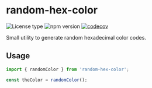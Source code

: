 # random-hex-color

![License type](https://img.shields.io/github/license/dashdashzako/random-hex-color.svg)
![npm version](https://img.shields.io/npm/v/@dashdashzako/random-hex-color.svg)
[![codecov](https://codecov.io/gh/dashdashzako/random-hex-color/branch/master/graph/badge.svg)](https://codecov.io/gh/dashdashzako/random-hex-color)

Small utility to generate random hexadecimal color codes.

## Usage

```ts
import { randomColor } from 'random-hex-color';

const theColor = randomColor();
```
